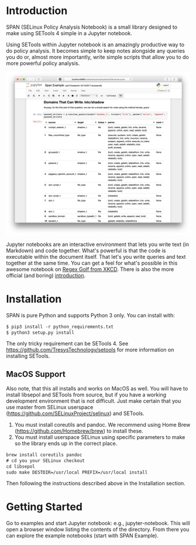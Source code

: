 # Introduction

SPAN (SELinux Policy Analysis Notebook) is a small library designed to make using SETools 4 simple in a Jupyter notebook.

Using SETools within Jupyter notebook is an amazingly productive way to do policy analysis. It becomes simple to keep
notes alongside any queries you do or, almost more importantly, write simple scripts that allow you to do more powerful
policy analysis.

![SPAN Screenshot](/images/screenshot.png?raw=true "SPAN Screenshot")

Jupyter notebooks are an interactive environment that lets you write text (in Markdown) and code together. What's
powerful is that the code is executable within the document itself. That let's you
write queries and text together at the same time. You can get a feel for what's possible in this awesome notebook on
[Regex Golf from XKCD](http://nbviewer.jupyter.org/url/norvig.com/ipython/xkcd1313.ipynb). There is also the more
official (and boring) [introduction](https://jupyter-notebook-beginner-guide.readthedocs.io/en/latest/).

# Installation

SPAN is pure Python and supports Python 3 only. You can install with:

```
$ pip3 install -r python_requirements.txt
$ python3 setup.py install
```

The only tricky requirement can be SETools 4. See https://github.com/TresysTechnology/setools for more information
on installing SETools.

## MacOS Support

Also note, that this all installs and works on MacOS as well. You will have to install libsepol and SETools from
source, but if you have a working development environment that is not difficult. Just make certain that you
use master from SELinux userspace (https://github.com/SELinuxProject/selinux) and SETools.

1. You must install coreutils and pandoc. We recommend using Home Brew (https://github.com/Homebrew/brew) to install these.
1. You must install userspace SELinux using specific parameters to make so the library ends up in the correct place.

```
brew install coreutils pandoc
# cd you your SELinux checkout
cd libsepol
sudo make DESTDIR=/usr/local PREFIX=/usr/local install
```

Then following the instructions described above in the Installation section.

# Getting Started

Go to examples and start Jupyter notebook: e.g., jupyter-notebook. This will open a browser window listing the
 contents of the directory. From there you can explore the example notebooks (start with SPAN Example).
